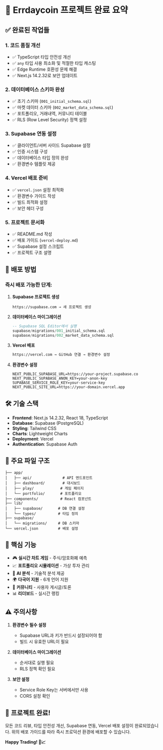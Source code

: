 # 🎉 Errdaycoin 프로젝트 완료 요약

## ✅ 완료된 작업들

### 1. 코드 품질 개선
- ✅ TypeScript 타입 안전성 개선
- ✅ `any` 타입 사용 최소화 및 적절한 타입 캐스팅
- ✅ Edge Runtime 호환성 문제 해결
- ✅ Next.js 14.2.32로 보안 업데이트

### 2. 데이터베이스 스키마 완성
- ✅ 초기 스키마 (`001_initial_schema.sql`)
- ✅ 마켓 데이터 스키마 (`002_market_data_schema.sql`) 
- ✅ 포트폴리오, 거래내역, 커뮤니티 테이블
- ✅ RLS (Row Level Security) 정책 설정

### 3. Supabase 연동 설정
- ✅ 클라이언트/서버 사이드 Supabase 설정
- ✅ 인증 시스템 구성
- ✅ 데이터베이스 타입 정의 완성
- ✅ 환경변수 템플릿 제공

### 4. Vercel 배포 준비
- ✅ `vercel.json` 설정 최적화
- ✅ 환경변수 가이드 작성
- ✅ 빌드 최적화 설정
- ✅ 보안 헤더 구성

### 5. 프로젝트 문서화
- ✅ README.md 작성
- ✅ 배포 가이드 (`vercel-deploy.md`)
- ✅ Supabase 설정 스크립트
- ✅ 프로젝트 구조 설명

## 🚀 배포 방법

### 즉시 배포 가능한 단계:

1. **Supabase 프로젝트 생성**
   ```
   https://supabase.com → 새 프로젝트 생성
   ```

2. **데이터베이스 마이그레이션**
   ```sql
   -- Supabase SQL Editor에서 실행
   supabase/migrations/001_initial_schema.sql
   supabase/migrations/002_market_data_schema.sql
   ```

3. **Vercel 배포**
   ```bash
   https://vercel.com → GitHub 연결 → 환경변수 설정
   ```

4. **환경변수 설정**
   ```env
   NEXT_PUBLIC_SUPABASE_URL=https://your-project.supabase.co
   NEXT_PUBLIC_SUPABASE_ANON_KEY=your-anon-key
   SUPABASE_SERVICE_ROLE_KEY=your-service-key
   NEXT_PUBLIC_SITE_URL=https://your-domain.vercel.app
   ```

## 🛠 기술 스택

- **Frontend**: Next.js 14.2.32, React 18, TypeScript
- **Database**: Supabase (PostgreSQL)  
- **Styling**: Tailwind CSS
- **Charts**: Lightweight Charts
- **Deployment**: Vercel
- **Authentication**: Supabase Auth

## 📁 주요 파일 구조

```
├── app/
│   ├── api/              # API 엔드포인트
│   ├── dashboard/        # 대시보드
│   ├── play/            # 게임 페이지
│   └── portfolio/       # 포트폴리오
├── components/          # React 컴포넌트
├── lib/
│   ├── supabase/       # DB 연결 설정
│   └── types/          # 타입 정의
├── supabase/
│   └── migrations/     # DB 스키마
└── vercel.json         # 배포 설정
```

## 🎯 핵심 기능

- 🎮 **실시간 차트 게임** - 주식/암호화폐 예측
- 📈 **포트폴리오 시뮬레이션** - 가상 투자 관리
- 🤖 **AI 분석** - 기술적 분석 제공
- 🌍 **다국어 지원** - 6개 언어 지원
- 👥 **커뮤니티** - 사용자 게시글/토론
- 📊 **리더보드** - 실시간 랭킹

## ⚠️ 주의사항

1. **환경변수 필수 설정**
   - Supabase URL과 키가 반드시 설정되어야 함
   - 빌드 시 유효한 URL이 필요

2. **데이터베이스 마이그레이션**
   - 순서대로 실행 필요
   - RLS 정책 확인 필요

3. **보안 설정**
   - Service Role Key는 서버에서만 사용
   - CORS 설정 확인

## 🎉 프로젝트 완료!

모든 코드 리뷰, 타입 안전성 개선, Supabase 연동, Vercel 배포 설정이 완료되었습니다. 
위의 배포 가이드를 따라 즉시 프로덕션 환경에 배포할 수 있습니다.

**Happy Trading! 🚀📈**
